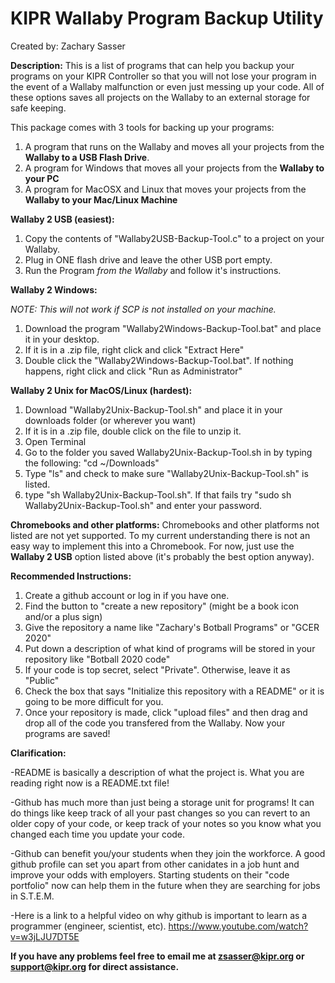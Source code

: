 # KIPR Wallaby Program Backup Utility
Created by: Zachary Sasser

**Description:**
This is a list of programs that can help you backup your programs on your KIPR Controller so that you will not lose your program in the event of a Wallaby malfunction or even just messing up your code. All of these options saves all projects on the Wallaby to an external storage for safe keeping.

This package comes with 3 tools for backing up your programs:
1. A program that runs on the Wallaby and moves all your projects from the **Wallaby to a USB Flash Drive**.
2. A program for Windows that moves all your projects from the **Wallaby to your PC**
3. A program for MacOSX and Linux that moves your projects from the **Wallaby to your Mac/Linux Machine**

**Wallaby 2 USB (easiest):**
1. Copy the contents of "Wallaby2USB-Backup-Tool.c" to a project on your Wallaby.
2. Plug in ONE flash drive and leave the other USB port empty.
3. Run the Program _from the Wallaby_ and follow it's instructions.

**Wallaby 2 Windows:**

*NOTE: This will not work if SCP is not installed on your machine.*
1. Download the program "Wallaby2Windows-Backup-Tool.bat" and place it in your desktop.
2. If it is in a .zip file, right click and click "Extract Here"
3. Double click the "Wallaby2Windows-Backup-Tool.bat". If nothing happens, right click and click "Run as Administrator"

**Wallaby 2 Unix for MacOS/Linux (hardest):**
1. Download "Wallaby2Unix-Backup-Tool.sh" and place it in your downloads folder (or wherever you want)
2. If it is in a .zip file, double click on the file to unzip it.
3. Open Terminal
4. Go to the folder you saved Wallaby2Unix-Backup-Tool.sh in by typing the following: "cd ~/Downloads"
5. Type "ls" and check to make sure "Wallaby2Unix-Backup-Tool.sh" is listed.
6. type "sh Wallaby2Unix-Backup-Tool.sh". If that fails try "sudo sh Wallaby2Unix-Backup-Tool.sh" and enter your password.

**Chromebooks and other platforms:**
Chromebooks and other platforms not listed are not yet supported. To my current understanding there is not an easy way to implement this into a Chromebook. For now, just use the **Wallaby 2 USB** option listed above (it's probably the best option anyway).

**Recommended Instructions:**
1. Create a github account or log in if you have one.
2. Find the button to "create a new repository" (might be a book icon and/or a plus sign)
3. Give the repository a name like "Zachary's Botball Programs" or "GCER 2020"
4. Put down a description of what kind of programs will be stored in your repository like "Botball 2020 code"
5. If your code is top secret, select "Private". Otherwise, leave it as "Public"
6. Check the box that says "Initialize this repository with a README" or it is going to be more difficult for you.
7. Once your repository is made, click "upload files" and then drag and drop all of the code you transfered from the Wallaby.
Now your programs are saved!

**Clarification:**

-README is basically a description of what the project is. What you are reading right now is a README.txt file!

-Github has much more than just being a storage unit for programs! It can do things like keep track of all your past changes so you can revert to an older copy of your code, or keep track of your notes so you know what you changed each time you update your code.

-Github can benefit you/your students when they join the workforce. A good github profile can set you apart from other canidates in a job hunt and improve your odds with employers. Starting students on their "code portfolio" now can help them in the future when they are searching for jobs in S.T.E.M.

-Here is a link to a helpful video on why github is important to learn as a programmer (engineer, scientist, etc).
https://www.youtube.com/watch?v=w3jLJU7DT5E

**If you have any problems feel free to email me at zsasser@kipr.org or support@kipr.org for direct assistance.**
